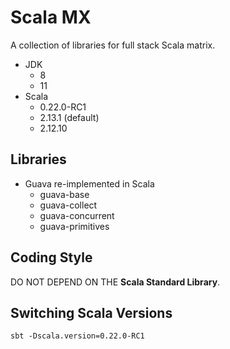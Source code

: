 # Scala MX
A collection of libraries for full stack Scala matrix.

+ JDK
  + 8
  + 11
+ Scala
  + 0.22.0-RC1
  + 2.13.1 (default)
  + 2.12.10
  
## Libraries
+ Guava re-implemented in Scala
  - guava-base
  - guava-collect
  - guava-concurrent
  - guava-primitives
  
## Coding Style
DO NOT DEPEND ON THE **Scala Standard Library**.
  
## Switching Scala Versions
```
sbt -Dscala.version=0.22.0-RC1
```
